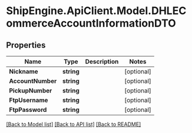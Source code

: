 # ShipEngine.ApiClient.Model.DHLECommerceAccountInformationDTO
## Properties

Name | Type | Description | Notes
------------ | ------------- | ------------- | -------------
**Nickname** | **string** |  | [optional] 
**AccountNumber** | **string** |  | [optional] 
**PickupNumber** | **string** |  | [optional] 
**FtpUsername** | **string** |  | [optional] 
**FtpPassword** | **string** |  | [optional] 

[[Back to Model list]](../README.md#documentation-for-models) [[Back to API list]](../README.md#documentation-for-api-endpoints) [[Back to README]](../README.md)

